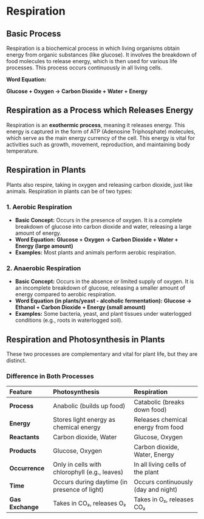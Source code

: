 
# Respiration

## Basic Process

Respiration is a biochemical process in which living organisms obtain energy from organic substances (like glucose). It involves the breakdown of food molecules to release energy, which is then used for various life processes. This process occurs continuously in all living cells.

**Word Equation:**

**Glucose + Oxygen → Carbon Dioxide + Water + Energy**

## Respiration as a Process which Releases Energy

Respiration is an **exothermic process**, meaning it releases energy. This energy is captured in the form of ATP (Adenosine Triphosphate) molecules, which serve as the main energy currency of the cell. This energy is vital for activities such as growth, movement, reproduction, and maintaining body temperature.

## Respiration in Plants

Plants also respire, taking in oxygen and releasing carbon dioxide, just like animals. Respiration in plants can be of two types:

### 1. Aerobic Respiration

*   **Basic Concept:** Occurs in the presence of oxygen. It is a complete breakdown of glucose into carbon dioxide and water, releasing a large amount of energy.
*   **Word Equation:**
    **Glucose + Oxygen → Carbon Dioxide + Water + Energy (large amount)**
*   **Examples:** Most plants and animals perform aerobic respiration.

### 2. Anaerobic Respiration

*   **Basic Concept:** Occurs in the absence or limited supply of oxygen. It is an incomplete breakdown of glucose, releasing a smaller amount of energy compared to aerobic respiration.
*   **Word Equation (in plants/yeast - alcoholic fermentation):**
    **Glucose → Ethanol + Carbon Dioxide + Energy (small amount)**
*   **Examples:** Some bacteria, yeast, and plant tissues under waterlogged conditions (e.g., roots in waterlogged soil).

## Respiration and Photosynthesis in Plants

These two processes are complementary and vital for plant life, but they are distinct.

### Difference in Both Processes

| Feature | Photosynthesis | Respiration |
| :--- | :--- | :--- |
| **Process** | Anabolic (builds up food) | Catabolic (breaks down food) |
| **Energy** | Stores light energy as chemical energy | Releases chemical energy from food |
| **Reactants** | Carbon dioxide, Water | Glucose, Oxygen |
| **Products** | Glucose, Oxygen | Carbon dioxide, Water, Energy |
| **Occurrence** | Only in cells with chlorophyll (e.g., leaves) | In all living cells of the plant |
| **Time** | Occurs during daytime (in presence of light) | Occurs continuously (day and night) |
| **Gas Exchange** | Takes in CO₂, releases O₂ | Takes in O₂, releases CO₂ |
